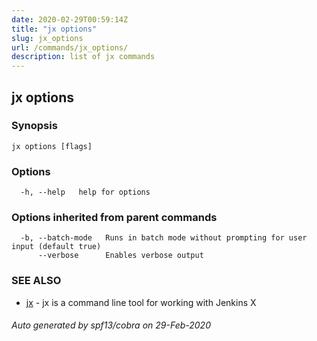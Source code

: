 ```yaml
---
date: 2020-02-29T00:59:14Z
title: "jx options"
slug: jx_options
url: /commands/jx_options/
description: list of jx commands
---
```

## jx options



### Synopsis



```
jx options [flags]
```

### Options

```
  -h, --help   help for options
```

### Options inherited from parent commands

```
  -b, --batch-mode   Runs in batch mode without prompting for user input (default true)
      --verbose      Enables verbose output
```

### SEE ALSO

* [jx](/commands/jx/)	 - jx is a command line tool for working with Jenkins X

###### Auto generated by spf13/cobra on 29-Feb-2020
